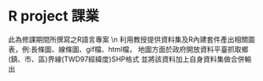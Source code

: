 # R project 課業
此為修課期間所撰寫之R語言專案 \n
利用教授提供資料集及R內建套件產出相關圖表，例:長條圖、線條圖、gif檔、html檔，
地圖方面於政府開放資料平臺抓取鄉(鎮、市、區)界線(TWD97經緯度)SHP格式
並將該資料加上自身資料集做合併輸出
